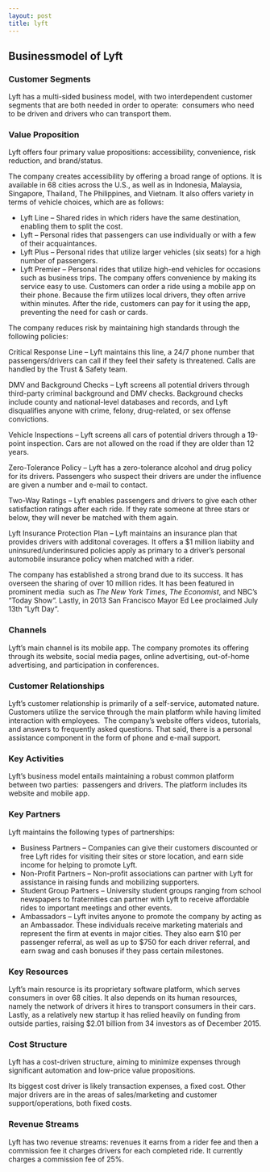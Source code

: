 ```yaml
---
layout: post
title: lyft
---
```


Businessmodel of Lyft
----------------------

### Customer Segments

Lyft has a multi-sided business model, with two interdependent customer segments that are both needed in order to operate:  consumers who need to be driven and drivers who can transport them.

### Value Proposition

Lyft offers four primary value propositions: accessibility, convenience, risk reduction, and brand/status.

The company creates accessibility by offering a broad range of options. It is available in 68 cities across the U.S., as well as in Indonesia, Malaysia, Singapore, Thailand, The Philippines, and Vietnam. It also offers variety in terms of vehicle choices, which are as follows:

 * Lyft Line – Shared rides in which riders have the same destination, enabling them to split the cost.
* Lyft – Personal rides that passengers can use individually or with a few of their acquaintances.
* Lyft Plus – Personal rides that utilize larger vehicles (six seats) for a high number of passengers.
* Lyft Premier – Personal rides that utilize high-end vehicles for occasions such as business trips.
 The company offers convenience by making its service easy to use. Customers can order a ride using a mobile app on their phone. Because the firm utilizes local drivers, they often arrive within minutes. After the ride, customers can pay for it using the app, preventing the need for cash or cards.

The company reduces risk by maintaining high standards through the following policies:

Critical Response Line – Lyft maintains this line, a 24/7 phone number that passengers/drivers can call if they feel their safety is threatened. Calls are handled by the Trust & Safety team.

DMV and Background Checks – Lyft screens all potential drivers through third-party criminal background and DMV checks. Background checks include county and national-level databases and records, and Lyft disqualifies anyone with crime, felony, drug-related, or sex offense convictions.

Vehicle Inspections – Lyft screens all cars of potential drivers through a 19-point inspection. Cars are not allowed on the road if they are older than 12 years.

Zero-Tolerance Policy – Lyft has a zero-tolerance alcohol and drug policy for its drivers. Passengers who suspect their drivers are under the influence are given a number and e-mail to contact.

Two-Way Ratings – Lyft enables passengers and drivers to give each other satisfaction ratings after each ride. If they rate someone at three stars or below, they will never be matched with them again.

Lyft Insurance Protection Plan – Lyft maintains an insurance plan that provides drivers with additonal coverages. It offers a $1 million liabiity and uninsured/underinsured policies apply as primary to a driver’s personal automobile insurance policy when matched with a rider.

The company has established a strong brand due to its success. It has overseen the sharing of over 10 million rides. It has been featured in prominent media  such as *The New York Times*, *The Economist*, and NBC’s “Today Show“. Lastly, in 2013 San Francisco Mayor Ed Lee proclaimed July 13th “Lyft Day“.

### Channels

Lyft’s main channel is its mobile app. The company promotes its offering through its website, social media pages, online advertising, out-of-home advertising, and participation in conferences.

### Customer Relationships

Lyft’s customer relationship is primarily of a self-service, automated nature. Customers utilize the service through the main platform while having limited interaction with employees.  The company’s website offers videos, tutorials, and answers to frequently asked questions. That said, there is a personal assistance component in the form of phone and e-mail support.

### Key Activities

Lyft’s business model entails maintaining a robust common platform between two parties:  passengers and drivers. The platform includes its website and mobile app.

### Key Partners

Lyft maintains the following types of partnerships:

 * Business Partners – Companies can give their customers discounted or free Lyft rides for visiting their sites or store location, and earn side income for helping to promote Lyft.
* Non-Profit Partners – Non-profit associations can partner with Lyft for assistance in raising funds and mobilizing supporters.
* Student Group Partners – University student groups ranging from school newspapers to fraternities can partner with Lyft to receive affordable rides to important meetings and other events.
* Ambassadors – Lyft invites anyone to promote the company by acting as an Ambassador. These individuals receive marketing materials and represent the firm at events in major cities. They also earn $10 per passenger referral, as well as up to $750 for each driver referral, and earn swag and cash bonuses if they pass certain milestones.
 ### Key Resources

Lyft’s main resource is its proprietary software platform, which serves consumers in over 68 cities. It also depends on its human resources, namely the network of drivers it hires to transport consumers in their cars. Lastly, as a relatively new startup it has relied heavily on funding from outside parties, raising $2.01 billion from 34 investors as of December 2015.

### Cost Structure

Lyft has a cost-driven structure, aiming to minimize expenses through significant automation and low-price value propositions.

Its biggest cost driver is likely transaction expenses, a fixed cost. Other major drivers are in the areas of sales/marketing and customer support/operations, both fixed costs.

### Revenue Streams

Lyft has two revenue streams: revenues it earns from a rider fee and then a commission fee it charges drivers for each completed ride. It currently charges a commission fee of 25%.

